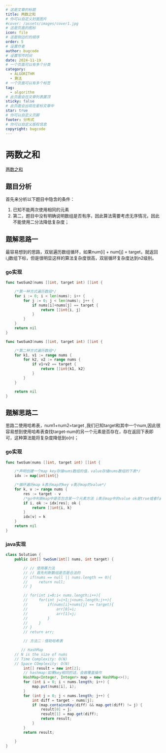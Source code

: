 ```yaml
---
# 这是文章的标题
title: 两数之和
# 你可以自定义封面图片
#cover: /assets/images/cover1.jpg
# 这是页面的图标
icon: file
# 这是侧边栏的顺序
order: 5
# 设置作者
author: bugcode
# 设置写作时间
date: 2024-11-19
# 一个页面可以有多个分类
category:
  - ALGORITHM
  - 算法
# 一个页面可以有多个标签
tag:
  - algorithm
# 此页面会在文章列表置顶
sticky: false
# 此页面会出现在星标文章中
star: true
# 你可以自定义页脚
footer: 分布式
# 你可以自定义版权信息
copyright: bugcode
---
```


# 两数之和

[两数之和](https://leetcode.cn/problems/two-sum/?envType=study-plan-v2&envId=top-100-liked)

## 题目分析

首先来分析以下题目中隐含的条件：

1. 已知不能两次使用相同的元素
2. 第二，题目中没有明确说明数组是否有序，因此算法需要考虑无序情况，因此不能使用二分法降低复杂度；

## 题解思路一

最容易想到的思路，双层遍历数组循环，如果num[i] + num[j] =  target，就返回i,j数组下标，但是很明显这样的算法复杂度很高，双层循环复杂度达到n2级别。

### go实现

```go
func twoSum2(nums []int, target int) []int {

	/*第一种方式遍历数组*/
	for i := 0; i < len(nums); i++ {
		for j := 0; j < len(nums); j++ {
			if nums[i]+nums[j] == target {
				return []int{i, j}
			}
		}
	}
	return nil
}

func twoSum3(nums []int, target int) []int {

	/*第二种方式遍历数组*/
	for k1, v1 := range nums {
		for k2, v2 := range nums {
			if v1+v2 == target {
				return []int{k1, k2}
			}
		}
	}

	return nil
}
```

## 题解思路二

思路二使用哈希表，num1+num2=target ,我们已知target和其中一个num,因此很容易想到使用哈希表查找target-num的另一个元素是否存在，存在返回下表即可，这种算法能将复杂度降低到o(n)；

### go实现

```go
func twoSum(nums []int, target int) []int {

	/*声明创建一个map key存储nums数组的值，value存储nums数组的下表*/
	idx := map[int]int{}

	/*循环遍历map k表示map的key v表示map的value*/
	for k, v := range nums {
		res := target - v
		/*go中判断map中是否包含某一个元素方法 i表示map中的value ok是true或者false*/
		if i, ok := idx[res]; ok {
			return []int{i, k}
		}
		idx[v] = k
	}
	return nil
}

```

### java实现

~~~java
class Solution {
    public int[] twoSum(int[] nums, int target) {

        // // 使用暴力法
        // // 首先判断数组是否是合法的
        // if(nums == null || nums.length == 0){
        //     return null;
        // }

        // for(int i=0;i< nums.length;i++){
        //     for(int j=i+1;j<nums.length;j++){
        //         if(nums[i]+nums[j] == target){
        //             arr[0]=i;
        //             arr[1]=j;
        //         }
        //     }
        // }
        // return arr;

        // 方法二：借助哈希表

       // HashMap
    // N is the size of nums
    // Time Complexity: O(N)
    // Space COmplexity: O(N)
        int[] result = new int[2];
        // hashmap:如果key相同的话，会做覆盖操作
        HashMap<Integer, Integer> map = new HashMap<>();
        for (int i = 0; i < nums.length; i++) {
            map.put(nums[i], i);
        }
        for (int j = 0; j < nums.length; j++) {
            int diff = target - nums[j];
            if (map.containsKey(diff) && map.get(diff) != j) {
                result[0] = j;
                result[1] = map.get(diff);
                return result;
            }
        }
        return result;

    }
}
~~~

